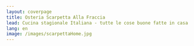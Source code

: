```yaml
---
layout: coverpage
title: Osteria Scarpetta Alla Fraccia
lead: Cucina stagionale Italiana - tutte le cose buone fatte in casa
lang: en
image: /images/scarpettaHome.jpg
---
```




